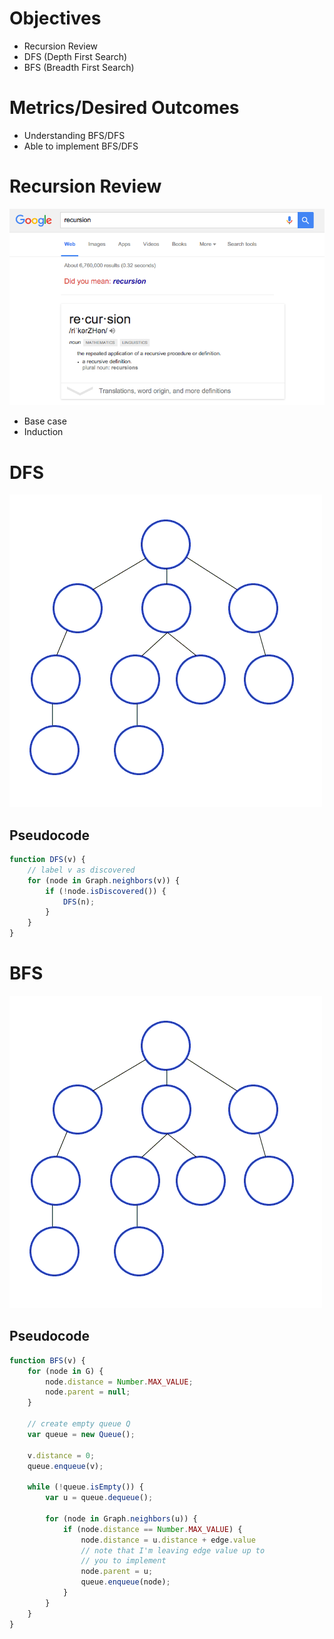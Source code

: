 # Objectives

* Recursion Review
* DFS (Depth First Search)
* BFS (Breadth First Search)

# Metrics/Desired Outcomes

* Understanding BFS/DFS
* Able to implement BFS/DFS

# Recursion Review

![Recursion by Google](recursion.png)

* Base case
* Induction

# DFS

![DFS](Depth-First-Search.gif)

## Pseudocode

```javascript
function DFS(v) {
    // label v as discovered
    for (node in Graph.neighbors(v)) {
        if (!node.isDiscovered()) {
            DFS(n);
        }
    }
}
```

# BFS

![BFS](Breadth-First-Search-Algorithm.gif)

## Pseudocode

```javascript
function BFS(v) {
    for (node in G) {
        node.distance = Number.MAX_VALUE;
        node.parent = null;
    }

    // create empty queue Q      
    var queue = new Queue();

    v.distance = 0;
    queue.enqueue(v);

    while (!queue.isEmpty()) {
        var u = queue.dequeue();
    
        for (node in Graph.neighbors(u)) {
            if (node.distance == Number.MAX_VALUE) {
                node.distance = u.distance + edge.value 
                // note that I'm leaving edge value up to 
                // you to implement
                node.parent = u;
                queue.enqueue(node);
            }
        }
    }
}
```